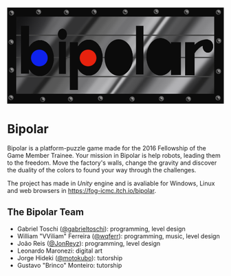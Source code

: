 ![Bipolar logo](/Assets/Sprites/bipolar.png?raw=true)

# Bipolar
Bipolar is a platform-puzzle game made for the 2016 Fellowship of the Game Member Trainee. Your mission in Bipolar is help robots, leading them to the freedom. Move the factory's walls, change the gravity and discover the duality of the colors to found your way through the challenges. 

The project has made in *Unity* engine and is avaliable for Windows, Linux and web browsers in https://fog-icmc.itch.io/bipolar.

## The Bipolar Team
* Gabriel Toschi ([@gabrieltoschi](https://github.com/gabrieltoschi)): programming, level design
* William "VViliam" Ferreira ([@wqferr](https://github.com/wqferr)): programming, music, level design
* João Reis ([@JonReyz](https://github.com/JonReyz)): programming, level design
* Leonardo Maronezi: digital art
* Jorge Hideki ([@motokubo](https://github.com/motokubo)): tutorship
* Gustavo "Brinco" Monteiro: tutorship
